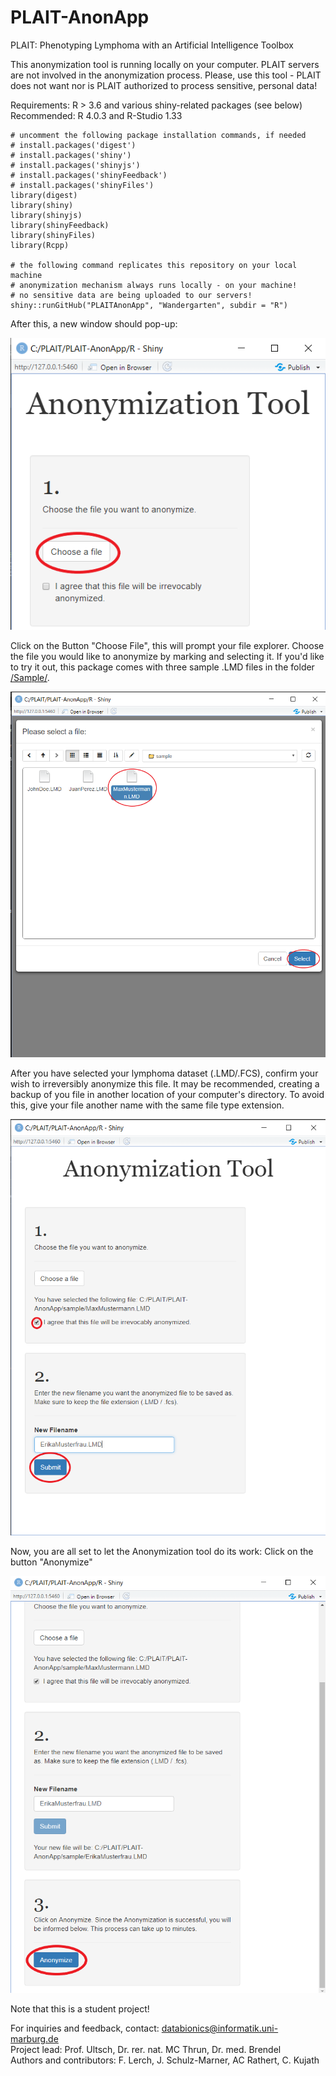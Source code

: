 # PLAIT-AnonApp

PLAIT: Phenotyping Lymphoma with an Artificial Intelligence Toolbox <br>

This anonymization tool is running locally on your computer. PLAIT servers are not involved in the anonymization process. Please, use this tool - PLAIT does not want nor is PLAIT authorized to process sensitive, personal data! <br>

Requirements: R > 3.6 and various shiny-related packages (see below) <br>
Recommended: R 4.0.3 and R-Studio 1.33

```{r}
# uncomment the following package installation commands, if needed
# install.packages('digest')
# install.packages('shiny')
# install.packages('shinyjs')
# install.packages('shinyFeedback')
# install.packages('shinyFiles')
library(digest)
library(shiny)
library(shinyjs)
library(shinyFeedback)
library(shinyFiles)
library(Rcpp)

# the following command replicates this repository on your local machine
# anonymization mechanism always runs locally - on your machine!
# no sensitive data are being uploaded to our servers!
shiny::runGitHub("PLAITAnonApp", "Wandergarten", subdir = "R")
```
After this, a new window should pop-up: <br>

![New Window](https://raw.githubusercontent.com/Wandergarten/PLAIT-AnonApp/main/howto/1a.png)

Click on the Button "Choose File", this will prompt your file explorer. Choose the file you would like to anonymize by marking and selecting it. If you'd like to try it out, this package comes with three sample .LMD files in the folder [/Sample/](https://github.com/Wandergarten/PLAIT-AnonApp/tree/main/sample).

![Choose File](https://raw.githubusercontent.com/Wandergarten/PLAIT-AnonApp/main/howto/1b.png)

After you have selected your lymphoma dataset (.LMD/.FCS), confirm your wish to irreversibly anonymize this file. It may be recommended, creating a backup of you file in another location of your computer's directory. To avoid this, give your file another name with the same file type extension.

![New File Name](https://raw.githubusercontent.com/Wandergarten/PLAIT-AnonApp/main/howto/2.png)

Now, you are all set to let the Anonymization tool do its work: Click on the button "Anonymize"

![Anonymize](https://raw.githubusercontent.com/Wandergarten/PLAIT-AnonApp/main/howto/3.png)


Note that this is a student project!

For inquiries and feedback, contact: databionics@informatik.uni-marburg.de <br>
Project lead: Prof. Ultsch, Dr. rer. nat. MC Thrun, Dr. med. Brendel <br>
Authors and contributors: F. Lerch, J. Schulz-Marner, AC Rathert, C. Kujath 
